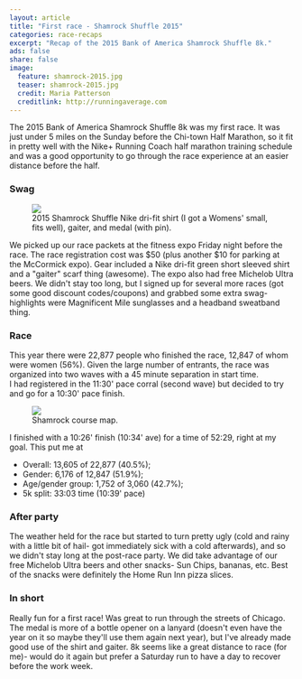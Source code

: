 ```yaml
---
layout: article
title: "First race - Shamrock Shuffle 2015"
categories: race-recaps
excerpt: "Recap of the 2015 Bank of America Shamrock Shuffle 8k."
ads: false
share: false
image:
  feature: shamrock-2015.jpg
  teaser: shamrock-2015.jpg
  credit: Maria Patterson
  creditlink: http://runningaverage.com
---
```


The 2015 Bank of America Shamrock Shuffle 8k was my first race. 
It was just under 5 miles on the Sunday before the Chi-town Half 
Marathon, so it fit in pretty well with the Nike+ Running Coach
half marathon training schedule and was a good opportunity to go through the
race experience at an easier distance before the half.

### Swag

<figure class="half">
        <img src="{{ site.url }}/images/shamrock-gear.jpg">
        <figcaption>2015 Shamrock Shuffle Nike dri-fit shirt (I got a Womens' small, fits well), gaiter, and medal (with pin).</figcaption>
</figure>

We picked up our race packets at the fitness expo Friday night before the
race.  The race registration cost 
was $50 (plus another $10 for parking at the McCormick expo).
Gear included a Nike dri-fit green short sleeved shirt and a "gaiter" scarf thing
(awesome).  The expo also had free Michelob Ultra beers.  We didn't stay too long,
but I signed up for several more races (got some good discount codes/coupons)
and grabbed some extra swag- highlights were 
Magnificent Mile sunglasses and a headband sweatband thing.

### Race
This year there were 22,877 people who finished the race, 12,847
of whom were women (56%). Given the large number of entrants, the race was 
organized into two waves with a 45 minute separation in start time.  
I had registered in the 11:30' pace corral (second wave) but decided 
to try and go for a 10:30' pace finish.

<figure class="half">
        <img src="{{ site.url }}/images/shamrock-course.jpg">
        <figcaption>Shamrock course map.</figcaption>
</figure>

I finished with a 10:26' finish (10:34' ave) for a time of 52:29, right at my goal.
This put me at 

* Overall: 13,605 of 22,877 (40.5%); 
* Gender: 6,176 of 12,847 (51.9%); 
* Age/gender group: 1,752 of 3,060 (42.7%); 
* 5k split: 33:03 time (10:39' pace)



### After party
The weather held for the race but 
started to turn pretty ugly (cold and rainy with a little
bit of hail- got immediately sick with a cold afterwards), 
and so we didn't stay long at the post-race party. 
We did take advantage of our free Michelob Ultra beers and other snacks- 
Sun Chips, bananas, etc.
Best of the snacks were definitely the Home Run Inn pizza slices.
  


### In short
Really fun for a first race!  Was great to run through the streets of Chicago.  The
medal is more of a bottle opener on a lanyard (doesn't even have the year on it
so maybe they'll use them again next year), but I've already made good use of the
shirt and gaiter.  8k seems like a great distance to race (for me)- would do it
again but prefer a Saturday run to have a day to recover before the work week. 
